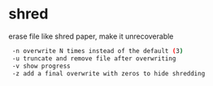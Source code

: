 # shred
erase file like shred paper, make it unrecoverable

```sh
 -n overwrite N times instead of the default (3)
 -u truncate and remove file after overwriting
 -v show progress
 -z add a final overwrite with zeros to hide shredding
```
